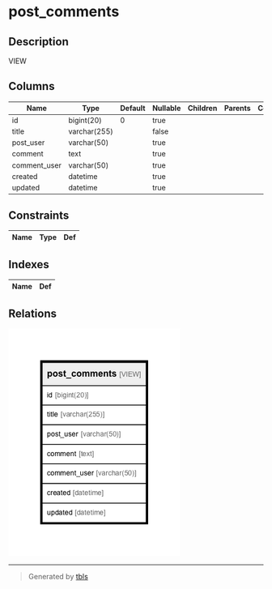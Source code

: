 # post_comments

## Description

VIEW

## Columns

| Name | Type | Default | Nullable | Children | Parents | Comment |
| ---- | ---- | ------- | -------- | -------- | ------- | ------- |
| id | bigint(20) | 0 | true |  |  |  |
| title | varchar(255) |  | false |  |  |  |
| post_user | varchar(50) |  | true |  |  |  |
| comment | text |  | true |  |  |  |
| comment_user | varchar(50) |  | true |  |  |  |
| created | datetime |  | true |  |  |  |
| updated | datetime |  | true |  |  |  |

## Constraints

| Name | Type | Def |
| ---- | ---- | --- |

## Indexes

| Name | Def |
| ---- | --- |

## Relations

![er](post_comments.png)

---

> Generated by [tbls](https://github.com/k1LoW/tbls)